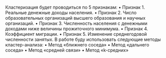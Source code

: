 Кластеризация будет проводиться по 5 признакам:
•	Признак 1. Реальные денежные доходы населения.
•	Признак 2. Число образовательных организаций высшего образования и научных организаций.
•	Признак 3. Численность населения с денежными доходами ниже величины прожиточного минимума. 
•	Признак 4. Коэффициент миграции. 
•	Признак 5. Изменение среднегодовой численности занятых.
В работе буду использовать следующие методы кластер-анализа:
•	Метод «ближнего соседа»
•	Метод «дальнего соседа»
•	Метод «средней связи»
•	Метод «k-средних»

